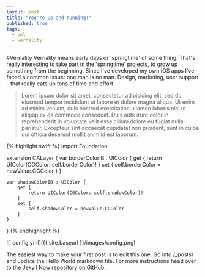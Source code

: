 ```yaml
---
layout: post
title: "You're up and running!"
published: true
tags: 
  - uml
  - vernality
---
```



#Vernality
Vernality means early days or 'springtime' of some thing. That's really interesting to take part in the 'springtime' projects, to grow up something from the beginning. Since I've developed my own iOS apps I've faced a common issue: one man is no man. Design, marketing, user support - that really eats up tons of time and effort. 

>Lorem ipsum dolor sit amet, consectetur adipisicing elit, sed do eiusmod tempor 
incididunt ut labore et dolore magna aliqua. Ut enim ad minim veniam, quis nostrud exercitation ullamco laboris nisi ut aliquip ex ea commodo consequat. Duis aute irure dolor in reprehenderit in voluptate velit esse cillum dolore eu fugiat nulla pariatur. Excepteur sint occaecat cupidatat non proident, sunt in culpa qui officia deserunt mollit anim id est laborum.


{% highlight swift %}
import Foundation

extension CALayer {
    var borderColorIB : UIColor {
        get {
            return UIColor(CGColor: self.borderColor)!
        }
        set {
            self.borderColor = newValue.CGColor
        }
    }
    
    var shadowColorIB : UIColor {
        get {
            return UIColor(CGColor: self.shadowColor)!
        }
        set {
            self.shadowColor = newValue.CGColor
        }
    }
}
{% endhighlight %}

![_config.yml]({{ site.baseurl }}/images/config.png)

The easiest way to make your first post is to edit this one. Go into /_posts/ and update the Hello World markdown file. For more instructions head over to the [Jekyll Now repository](https://github.com/barryclark/jekyll-now) on GitHub.
